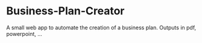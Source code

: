 # Business-Plan-Creator
 A small web app to automate the creation of a business plan. Outputs in pdf, powerpoint, ...
